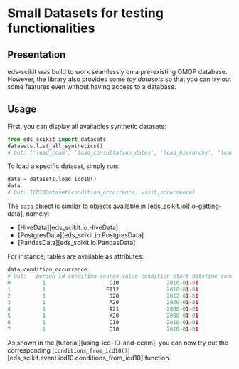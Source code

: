 # Small Datasets for testing functionalities

## Presentation

eds-scikit was build to work seamlessly on a pre-existing OMOP database. However, the library also provides some *toy datasets* so that you can try out some features even without having access to a database.

## Usage

First, you can display all availables synthetic datasets:

```python
from eds_scikit import datasets
datasets.list_all_synthetics()
# Out: ['load_ccam', 'load_consultation_dates', 'load_hierarchy', 'load_icd10', 'load_visit_merging', 'load_stay_duration', 'load_suicide_attempt', 'load_tagging', 'load_biology_data', 'load_event_sequences']
```

To load a specific dataset, simply run:

```python
data = datasets.load_icd10()
data
# Out: ICD10Dataset(condition_occurrence, visit_occurrence)
```

The `data` object is similar to objects available in [eds_scikit.io][io-getting-data], namely:

- [HiveData][eds_scikit.io.HiveData]
- [PostgresData][eds_scikit.io.PostgresData]
- [PandasData][eds_scikit.io.PandasData]

For instance, tables are available as attributes:

```python
data.condition_occurrence
# Out:   person_id condition_source_value condition_start_datetime condition_status_source_value  visit_occurrence_id
0          1                    C10               2010-01-01                            DP                   11
1          1                   E112               2010-01-01                           DAS                   12
2          1                    D20               2012-01-01                           DAS                   13
3          1                    A20               2020-01-01                            DP                   14
4          1                    A21               2000-01-01                            DP                   15
5          1                    X20               2000-01-01                            DP                   16
6          1                    C10               2010-01-01                            DP                   16
7          1                    C10               2010-01-01                            DP                   17
```

As shown in the [tutorial][using-icd-10-and-ccam], you can now try out the corresponding [`conditions_from_icd10()`][eds_scikit.event.icd10.conditions_from_icd10] function.
